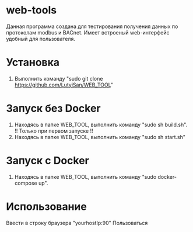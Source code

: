 # web-tools
Данная программа создана для тестирования получения данных по протоколам modbus и BACnet. 
Имеет встроеный web-интерфейс удобный для пользователя.
# Установка
1. Выполнить команду "sudo git clone https://github.com/LutyiSan/WEB_TOOL"
# Запуск без Docker
1. Находясь в папке WEB_TOOL, выполнить команду "sudo sh build.sh". !! Только при первом запуске !!
2. Находясь в папке WEB_TOOL, выполнить команду "sudo sh start.sh"

# Запуск с Docker
1. Находясь в папке WEB_TOOL, выполнить команду "sudo docker-compose up".

# Использование
Ввести в строку браузера "yourhostIp:90"
Пользоваться